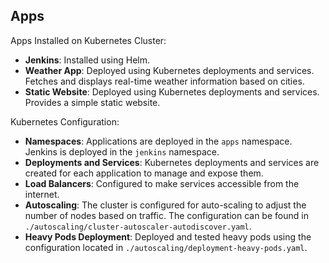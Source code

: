 ## Apps

Apps Installed on Kubernetes Cluster:
- **Jenkins**: Installed using Helm.
- **Weather App**: Deployed using Kubernetes deployments and services. Fetches and displays real-time weather information based on cities.
- **Static Website**: Deployed using Kubernetes deployments and services. Provides a simple static website.

Kubernetes Configuration:
- **Namespaces**: Applications are deployed in the `apps` namespace. Jenkins is deployed in the `jenkins` namespace.
- **Deployments and Services**: Kubernetes deployments and services are created for each application to manage and expose them.
- **Load Balancers**: Configured to make services accessible from the internet.
- **Autoscaling**: The cluster is configured for auto-scaling to adjust the number of nodes based on traffic. The configuration can be found in `./autoscaling/cluster-autoscaler-autodiscover.yaml`.
- **Heavy Pods Deployment**: Deployed and tested heavy pods using the configuration located in `./autoscaling/deployment-heavy-pods.yaml`.
